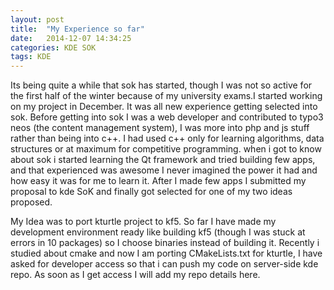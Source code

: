 ```yaml
---
layout: post
title:  "My Experience so far"
date:   2014-12-07 14:34:25
categories: KDE SOK
tags: KDE
---
```

Its being quite a while that sok has started, though I was not so active for the first half of the winter because of my university exams.I started working on my project in December. It was all new experience getting selected into sok. Before getting into sok I was a web developer and contributed to typo3 neos (the content management system), I was more into php and js stuff rather than being into c++. I had used c++ only for learning algorithms, data structures or at maximum for competitive
programming. when i got to know about sok i started learning the Qt framework and tried building few apps, and that experienced was awesome I never imagined the power it had and how easy it was for me to learn it. After I made few apps I submitted my proposal to kde SoK and finally got selected for one of my two ideas proposed.

My Idea was to port kturtle project to kf5. So far I have made my development environment ready like building kf5 (though I was stuck at errors in 10 packages) so I choose binaries instead of building it. Recently i studied about cmake and now I am porting CMakeLists.txt for kturtle, I have asked for developer access so that i can push my code on server-side kde repo. As soon as I get access I will add my repo details here.
